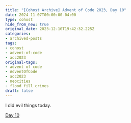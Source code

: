 ```yaml
---
title: "[Cohost Archive] Advent of Code 2023, Day 10"
date: 2024-11-07T00:00:00-04:00
type: cohost
hide_from_new: true
original_date: 2023-12-10T19:42:32.225Z
categories:
- archived-posts
tags:
- cohost
- advent-of-code
- aoc2023
original-tags:
- advent of code
- AdventOfCode
- aoc2023
- neocities
- flood fill crimes
draft: false
---
```


I did evil things today.

[Day 10](/thoughts/devlogs/adventofcode/2023/day10/)